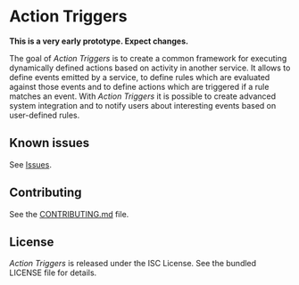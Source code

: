 Action Triggers
===============

**This is a very early prototype. Expect changes.**

The goal of *Action Triggers* is to create a common framework for executing dynamically defined actions based on activity
in another service. It allows to define events emitted by a service, to define rules which are evaluated against those
events and to define actions which are triggered if a rule matches an event. With *Action Triggers* it is possible to
create advanced system integration and to notify users about interesting events based on user-defined rules.

## Known issues

See [Issues](https://github.com/mnemonic-no/action-triggers/issues).

## Contributing

See the [CONTRIBUTING.md](CONTRIBUTING.md) file.

## License

*Action Triggers* is released under the ISC License. See the bundled LICENSE file for details.